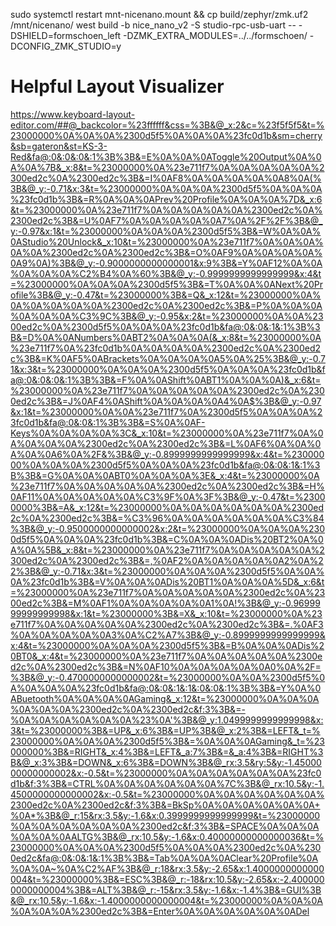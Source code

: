 sudo systemctl restart mnt-nicenano.mount && cp build/zephyr/zmk.uf2 /mnt/nicenano/
west build -b nice_nano_v2 -S studio-rpc-usb-uart -- -DSHIELD=formschoen_left -DZMK_EXTRA_MODULES=../../formschoen/ -DCONFIG_ZMK_STUDIO=y

# Helpful Layout Visualizer

https://www.keyboard-layout-editor.com/##@_backcolor=%23ffffff&css=%3B&@_x:2&c=%23f5f5f5&t=%23000000%0A%0A%0A%2300d5f5%0A%0A%0A%23fc0d1b&sm=cherry&sb=gateron&st=KS-3-Red&fa@:0&:0&:0&:1%3B%3B&=E%0A%0A%0AToggle%20Output%0A%0A%0A%7B&_x:8&t=%23000000%0A%23e711f7%0A%0A%0A%0A%0A%2300ed2c%0A%2300ed2c%3B&=I%0AF8%0A%0A%0A%0A%0A8%0A(%3B&@_y:-0.71&x:3&t=%23000000%0A%0A%0A%2300d5f5%0A%0A%0A%23fc0d1b%3B&=R%0A%0A%0APrev%20Profile%0A%0A%0A%7D&_x:6&t=%23000000%0A%23e711f7%0A%0A%0A%0A%0A%2300ed2c%0A%2300ed2c%3B&=U%0AF7%0A%0A%0A%0A%0A7%0A%2F%2F%3B&@_y:-0.97&x:1&t=%23000000%0A%0A%0A%2300d5f5%3B&=W%0A%0A%0AStudio%20Unlock&_x:10&t=%23000000%0A%23e711f7%0A%0A%0A%0A%0A%2300ed2c%0A%2300ed2c%3B&=O%0AF9%0A%0A%0A%0A%0A9%0A)%3B&@_y:-0.9000000000000001&x:9%3B&=Y%0AF12%0A%0A%0A%0A%0A%C2%B4%0A%60%3B&@_y:-0.9999999999999999&x:4&t=%23000000%0A%0A%0A%2300d5f5%3B&=T%0A%0A%0ANext%20Profile%3B&@_y:-0.47&t=%23000000%3B&=Q&_x:12&t=%23000000%0A%0A%0A%0A%0A%0A%2300ed2c%0A%2300ed2c%3B&=P%0A%0A%0A%0A%0A%0A%C3%9C%3B&@_y:-0.95&x:2&t=%23000000%0A%0A%2300ed2c%0A%2300d5f5%0A%0A%0A%23fc0d1b&fa@:0&:0&:1&:1%3B%3B&=D%0A%0ANumbers%0ABT2%0A%0A%0A(&_x:8&t=%23000000%0A%23e711f7%0A%23fc0d1b%0A%0A%0A%0A%2300ed2c%0A%2300ed2c%3B&=K%0AF5%0ABrackets%0A%0A%0A%0A5%0A%25%3B&@_y:-0.71&x:3&t=%23000000%0A%0A%0A%2300d5f5%0A%0A%0A%23fc0d1b&fa@:0&:0&:0&:1%3B%3B&=F%0A%0AShift%0ABT1%0A%0A%0A)&_x:6&t=%23000000%0A%23e711f7%0A%0A%0A%0A%0A%2300ed2c%0A%2300ed2c%3B&=J%0AF4%0AShift%0A%0A%0A%0A4%0A$%3B&@_y:-0.97&x:1&t=%23000000%0A%0A%23e711f7%0A%2300d5f5%0A%0A%0A%23fc0d1b&fa@:0&:0&:1%3B%3B&=S%0A%0AF-Keys%0A%0A%0A%0A%3C&_x:10&t=%23000000%0A%23e711f7%0A%0A%0A%0A%0A%2300ed2c%0A%2300ed2c%3B&=L%0AF6%0A%0A%0A%0A%0A6%0A%2F&%3B&@_y:-0.8999999999999999&x:4&t=%23000000%0A%0A%0A%2300d5f5%0A%0A%0A%23fc0d1b&fa@:0&:0&:1&:1%3B%3B&=G%0A%0A%0ABT0%0A%0A%0A%3E&_x:4&t=%23000000%0A%23e711f7%0A%0A%0A%0A%0A%2300ed2c%0A%2300ed2c%3B&=H%0AF11%0A%0A%0A%0A%0A%C3%9F%0A%3F%3B&@_y:-0.47&t=%23000000%3B&=A&_x:12&t=%23000000%0A%0A%0A%0A%0A%0A%2300ed2c%0A%2300ed2c%3B&=%C3%96%0A%0A%0A%0A%0A%0A%C3%84%3B&@_y:-0.9500000000000002&x:2&t=%23000000%0A%0A%0A%2300d5f5%0A%0A%0A%23fc0d1b%3B&=C%0A%0A%0ADis%20BT2%0A%0A%0A%5B&_x:8&t=%23000000%0A%23e711f7%0A%0A%0A%0A%0A%2300ed2c%0A%2300ed2c%3B&=,%0AF2%0A%0A%0A%0A%0A2%0A%22%3B&@_y:-0.71&x:3&t=%23000000%0A%0A%0A%2300d5f5%0A%0A%0A%23fc0d1b%3B&=V%0A%0A%0ADis%20BT1%0A%0A%0A%5D&_x:6&t=%23000000%0A%23e711f7%0A%0A%0A%0A%0A%2300ed2c%0A%2300ed2c%3B&=M%0AF1%0A%0A%0A%0A%0A1%0A!%3B&@_y:-0.9699999999999998&x:1&t=%23000000%3B&=X&_x:10&t=%23000000%0A%23e711f7%0A%0A%0A%0A%0A%2300ed2c%0A%2300ed2c%3B&=.%0AF3%0A%0A%0A%0A%0A3%0A%C2%A7%3B&@_y:-0.8999999999999999&x:4&t=%23000000%0A%0A%0A%2300d5f5%3B&=B%0A%0A%0ADis%20BT0&_x:4&t=%23000000%0A%23e711f7%0A%0A%0A%0A%0A%2300ed2c%0A%2300ed2c%3B&=N%0AF10%0A%0A%0A%0A%0A0%0A%2F=%3B&@_y:-0.4700000000000002&t=%23000000%0A%0A%2300d5f5%0A%0A%0A%0A%23fc0d1b&fa@:0&:0&:1&:1&:0&:0&:1%3B%3B&=Y%0A%0ABuetooth%0A%0A%0A%0AGaming&_x:12&t=%23000000%0A%0A%0A%0A%0A%0A%2300ed2c%0A%2300ed2c&f:3%3B&=-%0A%0A%0A%0A%0A%0A%23%0A'%3B&@_y:1.0499999999999998&x:3&t=%23000000%3B&=UP&_x:6%3B&=UP%3B&@_x:2%3B&=LEFT&_t=%23000000%0A%0A%0A%2300d5f5%3B&=%0A%0A%0AGaming&_t=%23000000%3B&=RIGHT&_x:4%3B&=LEFT&_a:7%3B&=&_a:4%3B&=RIGHT%3B&@_x:3%3B&=DOWN&_x:6%3B&=DOWN%3B&@_rx:3.5&ry:5&y:-1.4500000000000002&x:-0.5&t=%23000000%0A%0A%0A%0A%0A%0A%23fc0d1b&f:3%3B&=CTRL%0A%0A%0A%0A%0A%0A%7C%3B&@_rx:10.5&y:-1.4500000000000002&x:-0.5&t=%23000000%0A%0A%0A%0A%0A%0A%2300ed2c%0A%2300ed2c&f:3%3B&=BkSp%0A%0A%0A%0A%0A%0A+%0A*%3B&@_r:15&rx:3.5&y:-1.6&x:0.3999999999999999&t=%23000000%0A%0A%0A%0A%0A%0A%2300ed2c&f:3%3B&=SPACE%0A%0A%0A%0A%0A%0AALTG%3B&@_rx:10.5&y:-1.6&x:0.40000000000000036&t=%23000000%0A%0A%0A%2300d5f5%0A%0A%0A%2300ed2c%0A%2300ed2c&fa@:0&:0&:1&:1%3B%3B&=Tab%0A%0A%0AClear%20Profile%0A%0A%0A~%0A%C2%AF%3B&@_r:18&rx:3.5&y:-2.65&x:1.4000000000000004&t=%23000000%3B&=ESC%3B&@_r:-18&rx:10.5&y:-2.65&x:-2.4000000000000004%3B&=ALT%3B&@_r:-15&rx:3.5&y:-1.6&x:-1.4%3B&=GUI%3B&@_rx:10.5&y:-1.6&x:-1.4000000000000004&t=%23000000%0A%0A%0A%0A%0A%0A%2300ed2c%3B&=Enter%0A%0A%0A%0A%0A%0ADel
